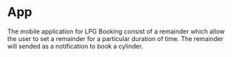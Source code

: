 # App
The mobile application for LPG Booking consist of a remainder which allow the user to set a remainder for a particular duration of time. The remainder will  sended as a notification to book a cylinder.
